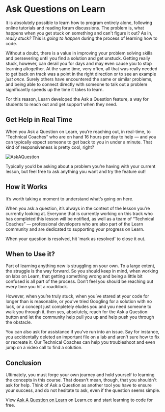 # Ask Questions on Learn

It is absolutely possible to learn how to program entirely alone, following
online tutorials and reading forum discussions. The problem is, what happens
when you get stuck on something and can't figure it out? As in, _really stuck?_
This is _going to happen_ during the process of learning how to code.

Without a doubt, there is a value in improving your problem solving skills and
persevering until you find a solution and get unstuck. Getting really stuck,
however, can derail you for days and may even cause you to stop learning
altogether.  At the same time, very often, all that was really needed to get
back on track was a point in the right direction or to see an example _just
once_. Surely others have encountered the same or similar problems, and being
able to connect directly with someone to talk out a problem significantly speeds
up the time it takes to learn.

For this reason, Learn developed the Ask a Question feature, a way for students
to reach out and get support when they need.

## Get Help in Real Time

When you Ask a Question on Learn, you’re reaching out, in real-time, to 
“Technical Coaches” who are on hand 16 hours per day to help — and you can 
typically expect someone to get back to you in under a minute. That kind of 
responsiveness is pretty cool, right?

![AskAQuestion](https://curriculum-content.s3.amazonaws.com/intro-to-learn/AAQImage.png)

Typically you’d be asking about a problem you’re having with your current
lesson, but feel free to ask anything you want and try the feature out!

## How it Works

It’s worth taking a moment to understand what’s going on here.

When you ask a question, it’s always in the context of the lesson you’re
currently looking at. Everyone that is currently working on this track who has
completed this lesson will be notified, as well as a team of “Technical Coaches” 
— professional developers who are also part of the Learn community and
are dedicated to supporting your progress on Learn.

When your question is resolved, hit 'mark as resolved' to close it out.

## When to Use it?

Part of learning anything new is struggling on your own. To a large extent, the
struggle is the way forward. So you should keep in mind, when working on labs on
Learn, that getting something wrong and being a little bit confused is all part
of the process. Don’t feel you should be reaching out every time you hit a
roadblock.

However, when you’re truly stuck, when you’ve stared at your code for longer
than is reasonable, or you’ve tried Googling for a solution with no luck, or a
concept just completely eludes you and you need someone to walk you through it,
then yes, absolutely, reach for the Ask a Question button and let the community
help pull you up and help push you through the obstacle.  

You can also ask for assistance if you've run into an issue.  Say for instance,
you accidentally deleted an important file on a lab and aren't sure how to fix
or recreate it. Our Technical Coaches can help you troubleshoot and even jump on a
video call to find a solution.

## Conclusion

Ultimately, you must forge your own journey and hold yourself to learning the
concepts in this course. That doesn't mean, though, that you shouldn't ask for
help. Think of Ask a Question as another tool you have to ensure your
success, and do not hesitate to ask, even if the question seems simple.

<p class='util--hide'>View <a href='https://learn.co/lessons/ask-a-question'>Ask
A Question on Learn</a> on Learn.co and start learning to code for free.</p>
